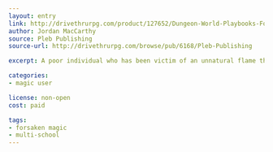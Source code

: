 ```yaml
---
layout: entry
link: http://drivethrurpg.com/product/127652/Dungeon-World-Playbooks-Forsaken-Magic-Bundle
author: Jordan MacCarthy
source: Pleb Publishing
source-url: http://drivethrurpg.com/browse/pub/6168/Pleb-Publishing

excerpt: A poor individual who has been victim of an unnatural flame that has burned them strait to their soul.

categories:
- magic user

license: non-open
cost: paid

tags:
- forsaken magic
- multi-school
---
```

